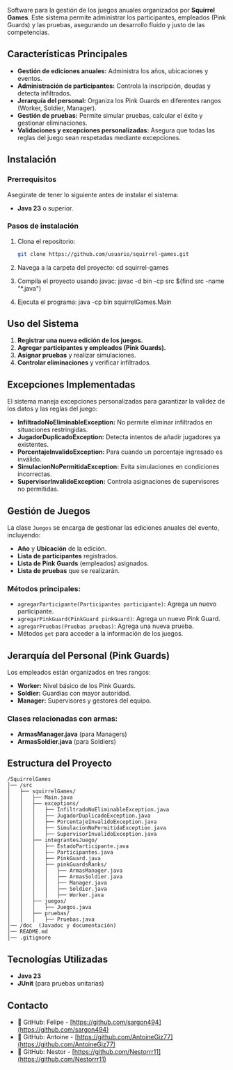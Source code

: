 Software para la gestión de los juegos anuales organizados por **Squirrel Games**. Este sistema permite administrar los participantes, empleados (Pink Guards) y las pruebas, asegurando un desarrollo fluido y justo de las competencias.

## **Características Principales**

- **Gestión de ediciones anuales:** Administra los años, ubicaciones y eventos.
- **Administración de participantes:** Controla la inscripción, deudas y detecta infiltrados.
- **Jerarquía del personal:** Organiza los Pink Guards en diferentes rangos (Worker, Soldier, Manager).
- **Gestión de pruebas:** Permite simular pruebas, calcular el éxito y gestionar eliminaciones.
- **Validaciones y excepciones personalizadas:** Asegura que todas las reglas del juego sean respetadas mediante excepciones.

## **Instalación**

### Prerrequisitos

Asegúrate de tener lo siguiente antes de instalar el sistema:

- **Java 23** o superior.

### Pasos de instalación

1. Clona el repositorio:
   ```bash
   git clone https://github.com/usuario/squirrel-games.git
   ```
2. Navega a la carpeta del proyecto:
   cd squirrel-games

3. Compila el proyecto usando javac:
   javac -d bin -cp src $(find src -name "*.java")

4. Ejecuta el programa:
   java -cp bin squirrelGames.Main

## **Uso del Sistema**

1. **Registrar una nueva edición de los juegos.**
2. **Agregar participantes y empleados (Pink Guards).**
3. **Asignar pruebas** y realizar simulaciones.
4. **Controlar eliminaciones** y verificar infiltrados.

## **Excepciones Implementadas**

El sistema maneja excepciones personalizadas para garantizar la validez de los datos y las reglas del juego:

- **InfiltradoNoEliminableException:** No permite eliminar infiltrados en situaciones restringidas.
- **JugadorDuplicadoException:** Detecta intentos de añadir jugadores ya existentes.
- **PorcentajeInvalidoException:** Para cuando un porcentaje ingresado es inválido.
- **SimulacionNoPermitidaException:** Evita simulaciones en condiciones incorrectas.
- **SupervisorInvalidoException:** Controla asignaciones de supervisores no permitidas.

## **Gestión de Juegos**

La clase `Juegos` se encarga de gestionar las ediciones anuales del evento, incluyendo:

- **Año** y **Ubicación** de la edición.
- **Lista de participantes** registrados.
- **Lista de Pink Guards** (empleados) asignados.
- **Lista de pruebas** que se realizarán.

### Métodos principales:

- `agregarParticipante(Participantes participante)`: Agrega un nuevo participante.
- `agregarPinkGuard(PinkGuard pinkGuard)`: Agrega un nuevo Pink Guard.
- `agregarPruebas(Pruebas pruebas)`: Agrega una nueva prueba.
- Métodos `get` para acceder a la información de los juegos.

## **Jerarquía del Personal (Pink Guards)**

Los empleados están organizados en tres rangos:

- **Worker:** Nivel básico de los Pink Guards.
- **Soldier:** Guardias con mayor autoridad.
- **Manager:** Supervisores y gestores del equipo.

### Clases relacionadas con armas:

- **ArmasManager.java** (para Managers)
- **ArmasSoldier.java** (para Soldiers)

## **Estructura del Proyecto**

```
/SquirrelGames
│── /src
│   ├── squirrelGames/
│   │   ├── Main.java
│   │   ├── exceptions/
│   │   │   ├── InfiltradoNoEliminableException.java
│   │   │   ├── JugadorDuplicadoException.java
│   │   │   ├── PorcentajeInvalidoException.java
│   │   │   ├── SimulacionNoPermitidaException.java
│   │   │   ├── SupervisorInvalidoException.java
│   │   ├── integrantesJuego/
│   │   │   ├── EstadoParticipante.java
│   │   │   ├── Participantes.java
│   │   │   ├── PinkGuard.java
│   │   │   ├── pinkGuardsRanks/
│   │   │   │   ├── ArmasManager.java
│   │   │   │   ├── ArmasSoldier.java
│   │   │   │   ├── Manager.java
│   │   │   │   ├── Soldier.java
│   │   │   │   ├── Worker.java
│   │   ├── juegos/
│   │   │   ├── Juegos.java
│   │   ├── pruebas/
│   │   │   ├── Pruebas.java
│── /doc  (Javadoc y documentación)
│── README.md
│── .gitignore
```

## **Tecnologías Utilizadas**

- **Java 23**
- **JUnit** (para pruebas unitarias)

## **Contacto**

- 💙 GitHub: Felipe - [https://github.com/sargon494](https://github.com/sargon494)
- 💙 GitHub: Antoine - [https://github.com/AntoineGiz77](https://github.com/AntoineGiz77)
- 💙 GitHub: Nestor - [https://github.com/Nestorrr11](https://github.com/Nestorrr11)
